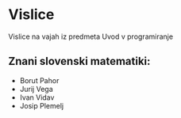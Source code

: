 # Vislice
Vislice na vajah iz predmeta Uvod v programiranje

## Znani slovenski matematiki:
- Borut Pahor
- Jurij Vega
- Ivan Vidav
- Josip Plemelj
